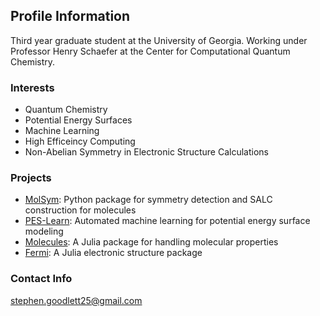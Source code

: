 ## Profile Information

Third year graduate student at the University of Georgia. Working under Professor Henry Schaefer at the Center for Computational Quantum Chemistry.

### Interests
- Quantum Chemistry
- Potential Energy Surfaces
- Machine Learning
- High Efficeincy Computing
- Non-Abelian Symmetry in Electronic Structure Calculations

### Projects
- [MolSym](https://github.com/NASymmetry/MolSym): Python package for symmetry detection and SALC construction for molecules
- [PES-Learn](https://github.com/CCQC/PES-Learn): Automated machine learning for potential energy surface modeling
- [Molecules](https://github.com/FermiQC/Molecules.jl): A Julia package for handling molecular properties
- [Fermi](https://github.com/FermiQC/Fermi.jl): A Julia electronic structure package

### Contact Info
stephen.goodlett25@gmail.com
